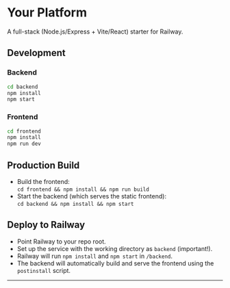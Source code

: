 # Your Platform

A full-stack (Node.js/Express + Vite/React) starter for Railway.

## Development

### Backend

```bash
cd backend
npm install
npm start
```

### Frontend

```bash
cd frontend
npm install
npm run dev
```

## Production Build

- Build the frontend:  
  `cd frontend && npm install && npm run build`
- Start the backend (which serves the static frontend):  
  `cd backend && npm install && npm start`

## Deploy to Railway

- Point Railway to your repo root.
- Set up the service with the working directory as `backend` (important!).
- Railway will run `npm install` and `npm start` in `/backend`.
- The backend will automatically build and serve the frontend using the `postinstall` script.

---
